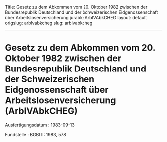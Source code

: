 Title: Gesetz zu dem Abkommen vom 20. Oktober 1982 zwischen der Bundesrepublik Deutschland
  und der Schweizerischen Eidgenossenschaft über Arbeitslosenversicherung
jurabk: ArblVAbkCHEG
layout: default
origslug: arblvabkcheg
slug: arblvabkcheg

---

# Gesetz zu dem Abkommen vom 20. Oktober 1982 zwischen der Bundesrepublik Deutschland und der Schweizerischen Eidgenossenschaft über Arbeitslosenversicherung (ArblVAbkCHEG)

Ausfertigungsdatum
:   1983-09-13

Fundstelle
:   BGBl II: 1983, 578

